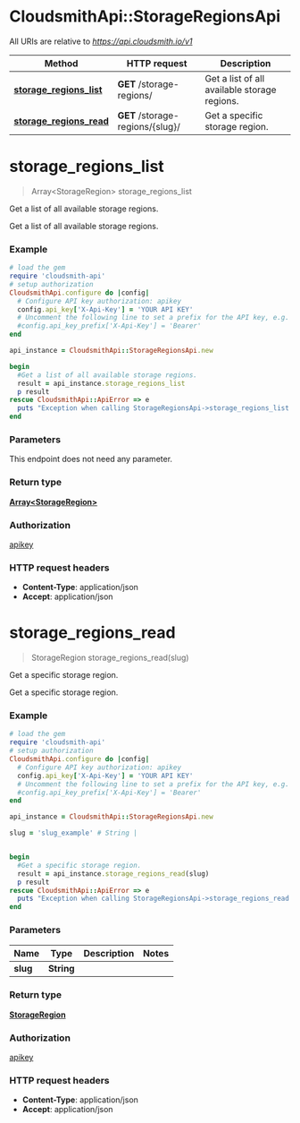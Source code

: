 # CloudsmithApi::StorageRegionsApi

All URIs are relative to *https://api.cloudsmith.io/v1*

Method | HTTP request | Description
------------- | ------------- | -------------
[**storage_regions_list**](StorageRegionsApi.md#storage_regions_list) | **GET** /storage-regions/ | Get a list of all available storage regions.
[**storage_regions_read**](StorageRegionsApi.md#storage_regions_read) | **GET** /storage-regions/{slug}/ | Get a specific storage region.


# **storage_regions_list**
> Array&lt;StorageRegion&gt; storage_regions_list

Get a list of all available storage regions.

Get a list of all available storage regions.

### Example
```ruby
# load the gem
require 'cloudsmith-api'
# setup authorization
CloudsmithApi.configure do |config|
  # Configure API key authorization: apikey
  config.api_key['X-Api-Key'] = 'YOUR API KEY'
  # Uncomment the following line to set a prefix for the API key, e.g. 'Bearer' (defaults to nil)
  #config.api_key_prefix['X-Api-Key'] = 'Bearer'
end

api_instance = CloudsmithApi::StorageRegionsApi.new

begin
  #Get a list of all available storage regions.
  result = api_instance.storage_regions_list
  p result
rescue CloudsmithApi::ApiError => e
  puts "Exception when calling StorageRegionsApi->storage_regions_list: #{e}"
end
```

### Parameters
This endpoint does not need any parameter.

### Return type

[**Array&lt;StorageRegion&gt;**](StorageRegion.md)

### Authorization

[apikey](../README.md#apikey)

### HTTP request headers

 - **Content-Type**: application/json
 - **Accept**: application/json



# **storage_regions_read**
> StorageRegion storage_regions_read(slug)

Get a specific storage region.

Get a specific storage region.

### Example
```ruby
# load the gem
require 'cloudsmith-api'
# setup authorization
CloudsmithApi.configure do |config|
  # Configure API key authorization: apikey
  config.api_key['X-Api-Key'] = 'YOUR API KEY'
  # Uncomment the following line to set a prefix for the API key, e.g. 'Bearer' (defaults to nil)
  #config.api_key_prefix['X-Api-Key'] = 'Bearer'
end

api_instance = CloudsmithApi::StorageRegionsApi.new

slug = 'slug_example' # String | 


begin
  #Get a specific storage region.
  result = api_instance.storage_regions_read(slug)
  p result
rescue CloudsmithApi::ApiError => e
  puts "Exception when calling StorageRegionsApi->storage_regions_read: #{e}"
end
```

### Parameters

Name | Type | Description  | Notes
------------- | ------------- | ------------- | -------------
 **slug** | **String**|  | 

### Return type

[**StorageRegion**](StorageRegion.md)

### Authorization

[apikey](../README.md#apikey)

### HTTP request headers

 - **Content-Type**: application/json
 - **Accept**: application/json



